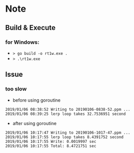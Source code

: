 # Note

## Build & Execute

### for Windows:

- `> go build -o rt1w.exe .`
- `> .\rt1w.exe`

## Issue

### too slow

- before using goroutine
```
2019/01/06 08:38:52 Writing to 20190106-0838-52.ppm ...
2019/01/06 08:39:25 lerp loop takes 32.7536951 second
```

- after using goroutine
```
2019/01/06 10:17:47 Writing to 20190106-1017-47.ppm ...
2019/01/06 10:17:55 lerp loop takes 8.4391752 second
2019/01/06 10:17:55 Write: 0.0019997 sec
2019/01/06 10:17:55 Total: 8.4721751 sec
```
